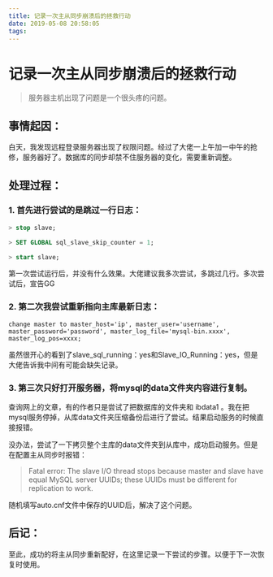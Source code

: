 ```yaml
---
title: 记录一次主从同步崩溃后的拯救行动
date: 2019-05-08 20:58:05
tags:
---
```


# 记录一次主从同步崩溃后的拯救行动

> 服务器主机出现了问题是一个很头疼的问题。

<!--more-->

## 事情起因：
白天，我发现远程登录服务器出现了权限问题。经过了大佬一上午加一中午的抢修，服务器好了。数据库的同步却禁不住服务器的变化，需要重新调整。

## 处理过程：

### 1. 首先进行尝试的是跳过一行日志：

```sql
> stop slave;

> SET GLOBAL sql_slave_skip_counter = 1;

> start slave;
```

第一次尝试运行后，并没有什么效果。大佬建议我多次尝试，多跳过几行。多次尝试后，宣告GG

### 2. 第二次我尝试重新指向主库最新日志：

```
change master to master_host='ip', master_user='username', master_password='password', master_log_file='mysql-bin.xxxx', master_log_pos=xxxx;
```

虽然很开心的看到了slave_sql_running：yes和Slave_IO_Running：yes，但是大佬告诉我中间有可能会缺失记录。

### 3. 第三次只好打开服务器，将mysql的data文件夹内容进行复制。

查询网上的文章，有的作者只是尝试了把数据库的文件夹和 ibdata1 。我在把mysql服务停掉，从库data文件夹压缩备份后进行了尝试。结果启动服务的时候直接报错。

没办法，尝试了一下拷贝整个主库的data文件夹到从库中，成功启动服务。但是在配置主从同步时报错：
> Fatal error: The slave I/O thread stops because master and slave have equal MySQL server UUIDs; these UUIDs must be different for replication to work.

随机填写auto.cnf文件中保存的UUID后，解决了这个问题。

## 后记：
至此，成功的将主从同步重新配好，在这里记录一下尝试的步骤。以便于下一次恢复时使用。